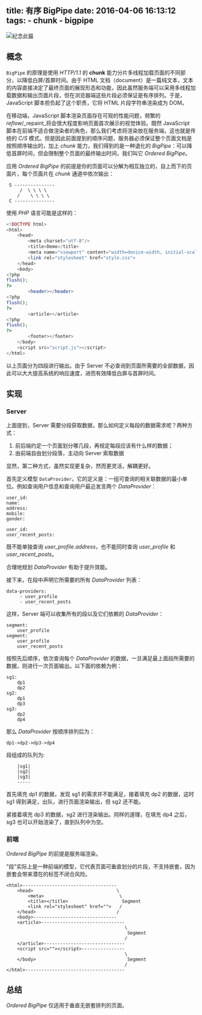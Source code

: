 title: 有序 BigPipe
date: 2016-04-06 16:13:12
tags:
     - chunk
     - bigpipe
---

![纪念此猫](/images/bigpipe/shenshen.jpg)

## 概念

`BigPipe` 的原理是使用 _HTTP/1.1_ 的 __chunk__ 能力分片多线程加载页面的不同部分，以降低白屏/首屏时间。由于 HTML 文档（document）是一篇纯文本，文本的内容直接决定了最终页面的展现形态和功能，因此虽然服务端可以采用多线程加载数据和输出页面片段，但在浏览器端这些片段必须保证是有序排列。于是，JavaScript 脚本担负起了这个职责，它将 HTML 片段字符串渲染成为 DOM。

在移动端，JavaScript 脚本渲染页面存在可观的性能问题，频繁的 _reflow_/_repaint_将会很大程度影响页面首次展示的视觉体验。既然 JavaScript 脚本在前端不适合做渲染者的角色，那么我们考虑将渲染放在服务端，这也就是传统的 _C/S_ 模式。但是因此前面提到的顺序问题，服务器必须保证整个页面文档是按照顺序输出的，加上 _chunk_ 能力，我们得到的是一种退化的 _BigPipe_：可以降低首屏时间，但会限制整个页面的最终输出时间，我们叫它 _Ordered BigPipe_。

应用 _Ordered BigPipe_ 的前提是你的页面可以分解为相互独立的，自上而下的页面片，每个页面片在 _chunk_ 通道中依次输出：

```
 S ---------------
     /  \ \ \ \
    /    \ \ \ \
 C ---------------
```

使用 _PHP_ 语言可能是这样的：

```php
<!DOCTYPE html>
<html>
    <head>
        <meta charset="utf-8"/>
        <title>Demo</title>
        <meta name="viewport" content="width=device-width, initial-scale=1.0, minimum-scale=1.0, maximum-scale=1.0, user-scalable=no">
        <link rel="stylesheet" href="style.css">
    </head>
    <body>
<?php
flush();
?>
        <header></header>
<?php
flush();
?>
        <article></article>
<?php
flush();
?>
        <footer></footer>
    </body>
    <script src="script.js"></script>
</html>
```

以上页面分为四段进行输出。由于 Server 不必查询到页面所需要的全部数据，因此可以大大提高系统的响应速度，进而有效降低白屏与首屏时间。

## 实现

### Server

上面提到，Server 需要分段获取数据，那么如何定义每段的数据需求呢？两种方式：

 1. 前后端约定一个页面划分哪几段，再规定每段应该有什么样的数据；
 1. 由前端自由划分段落，主动向 Server 索取数据

显然，第二种方式，虽然实现更复杂，然而更灵活，解耦更好。

首先定义模型 `DataProvider`，它的定义是：一组可查询的相关联数据的最小单位。例如查询用户信息和查询用户最近发言两个 _DataProvider_：

```
user_id:
name:
address:
mobile:
gender:
```

```
user_id:
user_recent_posts:
```

既不能单独查询 *user_profile.address*，也不能同时查询 *user_profile* 和 *user_recent_posts*。

合理地规划 _DataProvider_ 有助于提升效能。

接下来，在段中声明它所需要的所有 _DataProvider_ 列表：

```
data-providers:
     - user_profile
     - user_recent_posts
```

这样，Server 端可以收集所有的段以及它们依赖的 _DataProvider_：

```
segment:
    user_profile
segment:
    user_profile
    user_recent_posts
```

按照先后顺序，依次查询每个 _DataProvider_ 的数据，一旦满足最上面段所需要的数据，则进行一次页面输出。以下面的依赖为例：

```
sg1:
    dp1
    dp2
sg2:
    dp1
    dp3
sg3:
    dp2
    dp4
```

那么 _DataProvider_ 按顺序排列后为：

    dp1->dp2->dp3->dp4
 
段组成的队列为:

```
    |sg1| 
    |sg2|
    |sg3|
    -----
```

首先填充 dp1 的数据，发现 sg1 的需求并不能满足，接着填充 dp2 的数据，这时 sg1 得到满足，出队，进行页面渲染输出，但 sg2 还不能。

紧接着填充 dp3 的数据，sg2 进行渲染输出。同样的道理，在填充 dp4 之后，sg3 也可以开始渲染了，直到队列中为空。

### 前端

_Ordered BigPipe_ 的前提是服务端渲染。

"段"实际上是一种前端的模型，它代表页面可垂直划分的片段，不支持嵌套，因为嵌套会带来潜在的标签不闭合风险。

```
<html>-----------------------------------
    <head>                               \
        <meta>                            \  
        <title></title>                    Segment
        <link rel="stylesheet" href="">   /
    </head>                              /
    <body>-------------------------------
    <article>-------------------------------
                                            \
                                             Segment    
                                            /
    </article>------------------------------
    <script src=""></script>----------------
                                            \
    </body>                                  Segment
                                            /
</html>-------------------------------------
```

## 总结

_Ordered BigPipe_ 仅适用于垂直无嵌套排列的页面。
